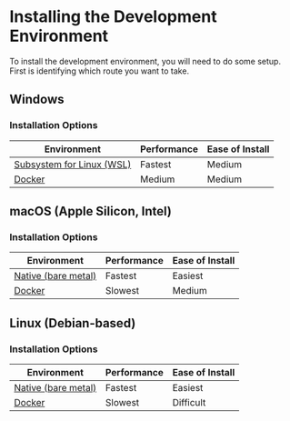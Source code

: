 # Installing the Development Environment

To install the development environment, you will need to do some setup. First is identifying which route you want to take.

## Windows
### Installation Options
| Environment | Performance | Ease of Install |
| --- | --- | --- |
| [Subsystem for Linux (WSL)](windows-subsystem-linux.md) | Fastest | Medium |
| [Docker](https://learn.zybooks.com/zybook/COLOSTATECS314MatthewsFall2021/chapter/1/section/5) | Medium | Medium |

## macOS (Apple Silicon, Intel)
### Installation Options
| Environment | Performance | Ease of Install |
| --- | --- | --- |
| [Native (bare metal)](macos-linux.md) | Fastest | Easiest |
| [Docker](https://learn.zybooks.com/zybook/COLOSTATECS314MatthewsFall2021/chapter/1/section/5) | Slowest | Medium |

## Linux (Debian-based)
### Installation Options
| Environment | Performance | Ease of Install |
| --- | --- | --- |
| [Native (bare metal)](macos-linux.md) | Fastest | Easiest |
| [Docker](https://learn.zybooks.com/zybook/COLOSTATECS314MatthewsFall2021/chapter/1/section/5) | Slowest | Difficult |
